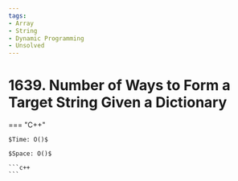 ```yaml
---
tags:
- Array
- String
- Dynamic Programming
- Unsolved
---
```



# 1639. Number of Ways to Form a Target String Given a Dictionary

=== "C++"

    $Time: O()$

    $Space: O()$

    ```c++
    ```